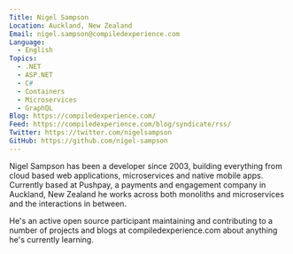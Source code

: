 ```yaml
---
Title: Nigel Sampson
Location: Auckland, New Zealand
Email: nigel.sampson@compiledexperience.com
Language:
  - English
Topics:
  - .NET
  - ASP.NET
  - C#
  - Containers
  - Microservices
  - GraphQL
Blog: https://compiledexperience.com/
Feed: https://compiledexperience.com/blog/syndicate/rss/
Twitter: https://twitter.com/nigelsampson
GitHub: https://github.com/nigel-sampson
---
```


Nigel Sampson has been a developer since 2003, building everything from cloud based web applications, microservices and native mobile apps. Currently based at Pushpay, a payments and engagement company in Auckland, New Zealand he works across both monoliths and microservices and the interactions in between.

He's an active open source participant maintaining and contributing to a number of projects and blogs at compiledexperience.com about anything he's currently learning.
